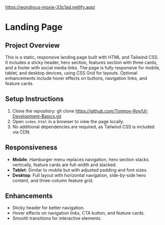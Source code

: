 https://wondrous-moxie-33c1ad.netlify.app/

# Landing Page

## Project Overview
This is a static, responsive landing page built with HTML and Tailwind CSS. It includes a sticky header, hero section, features section with three cards, and a footer with social media links. The page is fully responsive for mobile, tablet, and desktop devices, using CSS Grid for layouts. Optional enhancements include hover effects on buttons, navigation links, and feature cards.

## Setup Instructions
1. Clone the repository: git clone https://github.com/Tonmoy-Roy/UI-Development-Basics.git
2. Open `index.html` in a browser to view the page locally.
3. No additional dependencies are required, as Tailwind CSS is included via CDN.

## Responsiveness
- **Mobile**: Hamburger menu replaces navigation, hero section stacks vertically, feature cards are full-width and stacked.
- **Tablet**: Similar to mobile but with adjusted padding and font sizes.
- **Desktop**: Full layout with horizontal navigation, side-by-side hero content, and three-column feature grid.

## Enhancements
- Sticky header for better navigation.
- Hover effects on navigation links, CTA button, and feature cards.
- Smooth transitions for interactive elements.
